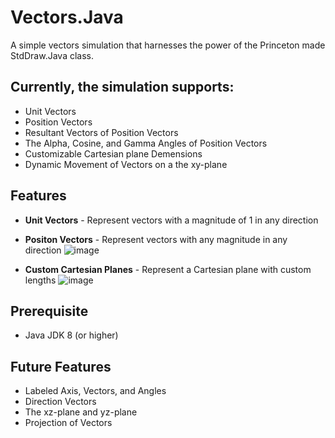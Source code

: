 # **Vectors.Java**
A simple vectors simulation that harnesses the power of the Princeton made StdDraw.Java class. 

## Currently, the simulation supports:
- Unit Vectors
- Position Vectors
- Resultant Vectors of Position Vectors
- The Alpha, Cosine, and Gamma Angles of Position Vectors
- Customizable Cartesian plane Demensions
- Dynamic Movement of Vectors on a the xy-plane

## Features 
- **Unit Vectors** - Represent vectors with a magnitude of 1 in any direction
  
- **Positon Vectors** - Represent vectors with any magnitude in any direction
  ![image](https://github.com/user-attachments/assets/6a1a7442-4210-4002-9f5a-837509db6b1a)
- **Custom Cartesian Planes** - Represent a Cartesian plane with custom lengths
  ![image](https://github.com/user-attachments/assets/66770d4c-ac65-492a-8bd8-f0464606f6b4)

## Prerequisite 
- Java JDK 8 (or higher)

## Future Features
- Labeled Axis, Vectors, and Angles
- Direction Vectors
- The xz-plane and yz-plane
- Projection of Vectors
